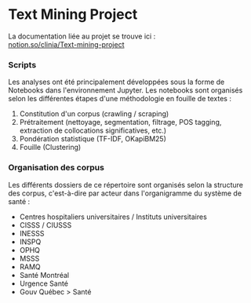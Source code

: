 # Text Mining Project
La documentation liée au projet se trouve ici :  
[notion.so/clinia/Text-mining-project](https://www.notion.so/clinia/Text-mining-project-99cd5e1f4054436ca23200d8aca6e3fa)

### **Scripts**
Les analyses ont été principalement développées sous la forme de Notebooks dans l'environnement Jupyter. Les notebooks sont organisés selon les différentes étapes d'une méthodologie en fouille de textes : 

1. Constitution d'un corpus (crawling / scraping)
2. Prétraitement (nettoyage, segmentation, filtrage, POS tagging, extraction de collocations significatives, etc.)
3. Pondération statistique (TF-IDF, OKapiBM25)
4. Fouille (Clustering)

### **Organisation des corpus**
Les différents dossiers de ce répertoire sont organisés selon la structure des corpus, c'est-à-dire par acteur dans l'organigramme du système de santé : 
- Centres hospitaliers universitaires / Instituts universitaires
- CISSS / CIUSSS
- INESSS
- INSPQ
- OPHQ 
- MSSS
- RAMQ
- Santé Montréal
- Urgence Santé
- Gouv Québec > Santé 
